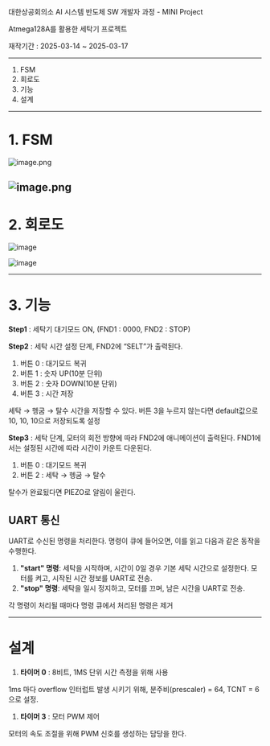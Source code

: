 대한상공회의소 AI 시스템 반도체 SW 개발자 과정 - MINI Project

Atmega128A를 활용한 세탁기 프로젝트

재작기간 : 2025-03-14 ~ 2025-03-17

---

1. FSM
2. 회로도
3. 기능
4. 설계

---

# 1. FSM

![image.png](attachment:e7c8d44c-16bc-456c-a8c1-7e922921277c:image.png)

![image.png](attachment:221150ec-c9cc-4823-ae79-d3a5d0e2eca3:image.png)
---

# 2. 회로도

![image](https://github.com/user-attachments/assets/a0bf6876-bad5-4ed9-95d9-e3cb1e9c6f8d)



![image](https://github.com/user-attachments/assets/637fb4c0-795c-494a-bd9d-9ae1f2cddcfe)


---

# 3. 기능

**Step1** :  세탁기 대기모드 ON, (FND1 : 0000,  FND2 : STOP) 

**Step2** : 세탁 시간 설정 단계, FND2에 “SELT”가 출력된다.

1. 버튼 0 : 대기모드 복귀
2. 버튼  1 :  숫자 UP(10분 단위)
3. 버튼  2 :  숫자 DOWN(10분 단위)
4. 버튼  3 :  시간 저장

세탁 → 헹굼 → 탈수 시간을 저장할 수 있다. 버튼 3을 누르지 않는다면 default값으로 10, 10, 10으로 저장되도록 설정

**Step3** : 세탁 단계, 모터의 회전 방향에 따라 FND2에 애니메이션이 출력된다. FND1에서는 설정된 시간에 따라 시간이 카운트 다운된다.

1. 버튼 0 : 대기모드 복귀
2. 버튼 2 : 세탁 → 헹굼 → 탈수

탈수가 완료됬다면 PIEZO로 알림이 울린다.

## UART 통신

UART로 수신된 명령을 처리한다. 명령이 큐에 들어오면, 이를 읽고 다음과 같은 동작을 수행한다.

1. **"start" 명령**: 세탁을 시작하며, 시간이 0일 경우 기본 세탁 시간으로 설정한다. 모터를 켜고, 시작된 시간 정보를 UART로 전송.
2. **"stop" 명령**: 세탁을 일시 정지하고, 모터를 끄며, 남은 시간을 UART로 전송.

각 명령이 처리될 때마다 명령 큐에서 처리된 명령은 제거

---

# 설계

1. **타이머 0** : 8비트, 1MS 단위 시간 측정을 위해 사용

1ms 마다 overflow 인터럽트 발생 시키기 위해,  분주비(prescaler) =  64, TCNT = 6으로 설정.

1. **타이머 3** : 모터 PWM 제어

모터의 속도 조절을 위해 PWM 신호를 생성하는 담당을 한다.
